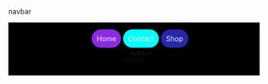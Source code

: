 navbar

<!DOCTYPE html>
<html lang="en">
<head>
    <meta charset="UTF-8">
    <meta name="viewport" content="width=device-width, initial-scale=1.0">
    <title>Document</title>
    <link rel="stylesheet" href="nav.css">
</head>
<style>
    a{
        text-decoration: none;
        color: antiquewhite;
        text-align: center;
    }
    li{
        list-style-type: none;
        padding: 10px;
        text-align: center;
        display: inline;
       
    }
    .hi{
        background-color: blueviolet;
        border-radius: 30px;
    
    }
    .bi{
        background-color: aqua;
        border-radius: 30px;
    }
    .hey{
        background-color: rgb(37, 39, 172);
        border-radius: 30px;
    }
   .hi:hover{
        color: blueviolet;
        background-color: beige;
        border-radius: 10px;

    }
    .bi:hover{
        color: blueviolet;
        background-color: rgb(186, 186, 74);
        border-radius: 10px;

    }
    .hey:hover{
        color: blueviolet;
        background-color: rgb(229, 95, 11);
        border-radius: 10px;
     }
    .navbar{
        padding: 10px;
        background-color: black;
        text-align: center;

    }
    
</style>
<body>
    <nav>
        <div class="navbar">
            <ul>
             <a href="#"><li class="hi">Home</li></a>
             <a href="#" ><li class="bi">Contact</li></a>
             <a href="#"><li class="hey">Shop</li></a>
            </ul>

        </div>
    </nav>
